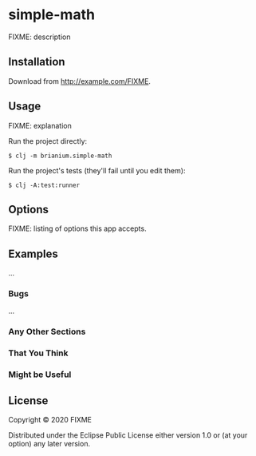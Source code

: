 # simple-math

FIXME: description

## Installation

Download from http://example.com/FIXME.

## Usage

FIXME: explanation

Run the project directly:

    $ clj -m brianium.simple-math

Run the project's tests (they'll fail until you edit them):

    $ clj -A:test:runner

## Options

FIXME: listing of options this app accepts.

## Examples

...

### Bugs

...

### Any Other Sections
### That You Think
### Might be Useful

## License

Copyright © 2020 FIXME

Distributed under the Eclipse Public License either version 1.0 or (at
your option) any later version.
